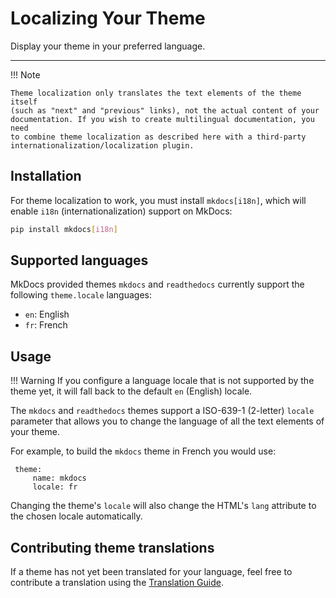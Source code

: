 # Localizing Your Theme

Display your theme in your preferred language.

---

!!! Note

    Theme localization only translates the text elements of the theme itself
    (such as "next" and "previous" links), not the actual content of your
    documentation. If you wish to create multilingual documentation, you need
    to combine theme localization as described here with a third-party
    internationalization/localization plugin.

## Installation

For theme localization to work, you must install `mkdocs[i18n]`, which will
enable `i18n` (internationalization) support on MkDocs:

```bash
pip install mkdocs[i18n]
```

## Supported languages

MkDocs provided themes `mkdocs` and `readthedocs` currently support the
following `theme.locale` languages:

- `en`: English
- `fr`: French

## Usage

!!! Warning
    If you configure a language locale that is not supported by the theme yet,
    it will fall back to the default `en` (English) locale.

The `mkdocs` and `readthedocs` themes support a ISO-639-1 (2-letter) `locale`
parameter that allows you to change the language of all the text elements of
your theme.

For example, to build the `mkdocs` theme in French you would use:

     theme:
         name: mkdocs
         locale: fr

Changing the theme's `locale` will also change the HTML's `lang` attribute to
the chosen locale automatically.

## Contributing theme translations

If a theme has not yet been translated for your language, feel free to
contribute a translation using the [Translation Guide].

[Translation Guide]: ../dev-guide/translations.md
